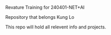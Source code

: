 Revature Training for 240401-NET+AI

Repository that belongs Kung Lo

This repo will hold all relevent info and projects.